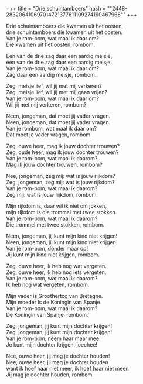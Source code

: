 +++
title = "Drie schuintamboers"
hash = "\"2448-283206410697014721377611109274190467968\""
+++

Drie schuintamboers die kwamen uit het oosten,  
drie schuintamboers die kwamen uit het oosten.  
Van je rom-bom, wat maal ik daar om?  
Die kwamen uit het oosten, rombom.

Eén van de drie zag daar een aardig meisje,  
één van de drie zag daar een aardig meisje.  
Van je rom-bom, wat maal ik daar om?  
Zag daar een aardig meisje, rombom.

Zeg, meisje lief, wil jij met mij verkeren?  
Zeg, meisje lief, wil jij met mij gaan vrijen?  
Van je rom-bom, wat maal ik daar om?  
Wil jij met mij verkeren, rombom?

Neen, jongeman, dat moet jij vader vragen.  
Neen, jongeman, dat moet jij vader vragen.  
Van je rombom, wat maal ik daar om?  
Dat moet je vader vragen, rombom.

Zeg, ouwe heer, mag ik jouw dochter trouwen?  
Zeg, oude heer, mag ik jouw dochter trouwen?  
Van je rom-bom, wat maal ik daarom?  
Mag ik jouw dochter trouwen, rombom?

Nee, jongeman, zeg mij: wat is jouw rijkdom?  
Zeg, jongeman, zeg mij: wat is jouw rijkdom?  
Van je rom-bom, wat maal ik daarom?  
Zeg mij: wat is jouw rijkdom, rombom.

Mijn rijkdom is, daar wil ik niet om jokken,  
mijn rijkdom is die trommel met twee stokken.  
Van je rom-bom, wat maal ik daarom?  
Die trommel met twee stokken, rombom.

Neen, jongeman, jij kunt mijn kind niet krijgen!  
Neen, jongeman, jij kunt mijn kind niet krijgen.  
Van je rom-bom, donder maar op!  
Jij kunt mijn kind niet krijgen, rombom.

Zeg, ouwe heer, ik heb nog wat vergeten.  
Zeg, ouwe heer, ik heb nog iets vergeten.  
Van je rom-bom, wat maal ik daarom?  
Ik heb nog wat vergeten, rombom.

Mijn vader is Groothertog van Bretagne.  
Mijn moeder is de Koningin van Spanje.  
Van je rom-bom, wat maal ik daarom?  
De Koningin van Spanje, rombom.'

Zeg, jongeman, jij kunt mijn dochter krijgen!  
Zeg, jongeman, jij kunt mijn dochter krijgen!  
Van je rom-bom, neem haar maar mee.  
Je kunt mijn dochter krijgen, joechee!

Nee, ouwe heer, jij mag je dochter houden!  
Nee, ouwe heer, jij mag je dochter houden  
want ik hoef haar niet meer, ik hoef haar niet meer.  
Jij mag je dochter houden, rombom.